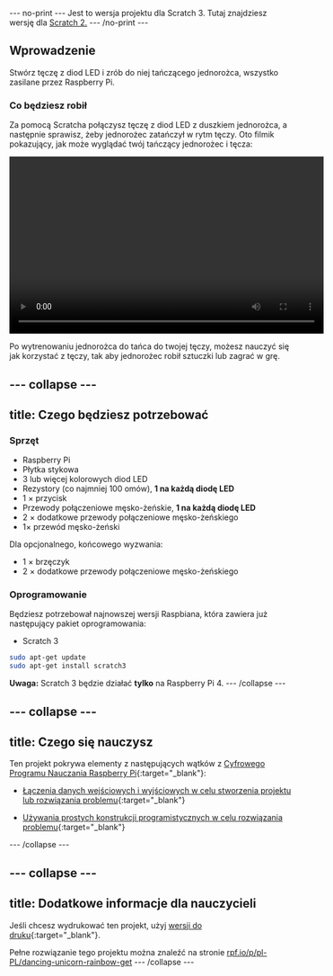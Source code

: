 --- no-print --- Jest to wersja projektu dla Scratch 3. Tutaj znajdziesz wersję dla [Scratch 2.](https://projects.raspberrypi.org/pl-PL/projects/dancing-unicorn-rainbow-scratch2) --- /no-print ---

## Wprowadzenie

Stwórz tęczę z diod LED i zrób do niej tańczącego jednorożca, wszystko zasilane przez Raspberry Pi.

### Co będziesz robił

Za pomocą Scratcha połączysz tęczę z diod LED z duszkiem jednorożca, a następnie sprawisz, żeby jednorożec zatańczył w rytm tęczy. Oto filmik pokazujący, jak może wyglądać twój tańczący jednorożec i tęcza:

<video width="560" height="315" controls> <source src="resources/Screencast.mp4" type="video/mp4"> Twoja przeglądarka nie obsługuje znacznika wideo, spróbuj FireFox lub Chrome </video> 

Po wytrenowaniu jednorożca do tańca do twojej tęczy, możesz nauczyć się jak korzystać z tęczy, tak aby jednorożec robił sztuczki lub zagrać w grę.

--- collapse ---
---
title: Czego będziesz potrzebować
---

### Sprzęt

+ Raspberry Pi
+ Płytka stykowa
+ 3 lub więcej kolorowych diod LED
+ Rezystory (co najmniej 100 omów), **1 na każdą diodę LED**
+ 1 × przycisk
+ Przewody połączeniowe męsko-żeńskie, **1 na każdą diodę LED**
+ 2 × dodatkowe przewody połączeniowe męsko-żeńskiego
+ 1× przewód męsko-żeński

Dla opcjonalnego, końcowego wyzwania:

+ 1 × brzęczyk
+ 2 × dodatkowe przewody połączeniowe męsko-żeńskiego

### Oprogramowanie

Będziesz potrzebował najnowszej wersji Raspbiana, która zawiera już następujący pakiet oprogramowania:

+ Scratch 3

```bash
sudo apt-get update
sudo apt-get install scratch3
```

**Uwaga:** Scratch 3 będzie działać **tylko** na Raspberry Pi 4. --- /collapse ---

--- collapse ---
---
title: Czego się nauczysz
---

Ten projekt pokrywa elementy z następujących wątków z [Cyfrowego Programu Nauczania Raspberry Pi](http://rpf.io/curriculum){:target="_blank"}:

+ [Łączenia danych wejściowych i wyjściowych w celu stworzenia projektu lub rozwiązania problemu](https://curriculum.raspberrypi.org/physical-computing/builder/){:target="_blank"}

+ [Używania prostych konstrukcji programistycznych w celu rozwiązania problemu](https://www.raspberrypi.org/curriculum/programming/builder){:target="_blank"}

--- /collapse ---

--- collapse ---
---
title: Dodatkowe informacje dla nauczycieli
---

Jeśli chcesz wydrukować ten projekt, użyj [wersji do druku](https://projects.raspberrypi.org/pl-PL/projects/dancing-unicorn-rainbow/print){:target="_blank"}.

Pełne rozwiązanie tego projektu można znaleźć na stronie [rpf.io/p/pl-PL/dancing-unicorn-rainbow-get](https://rpf.io/p/pl-PL/dancing-unicorn-rainbow-get) --- /collapse ---